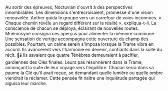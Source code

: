 Au sortir des épreuves, Noctuvian s'ouvrit à des perspectives innombrables.
Les dimensions s'entrecroisaient, promesse d'une vision renouvelée.
Aether guida le groupe vers un carrefour de voies inconnues.
« Chaque chemin révèle un regard différent sur la réalité », expliqua-t-il.
La conscience de chacun se déploya, éclairant de nouvelles routes.
Mnémosyne consigna ces aperçus pour alimenter la mémoire commune.
Une sensation de vertige accompagna cette ouverture du champ des possibles.
Pourtant, un calme serein s'imposa lorsque la Trame vibra en accord.
Ils avancèrent vers l'harmonie en devenir, confiants dans la suite du récit.
🌌🕯️
Ils savaient que quatre Ténèbres demeuraient à pacifier, gardiennes des Clés finales.
Leurs pas résonnèrent dans la Trame, annonçant la suite de leur voyage vers l'équilibre.
Chacun serra dans sa paume la Clé qu'il avait reçue, se demandant quelle lumière ou quelle ombre viendrait la réclamer. Cette pensée fit naître une inquiétude partagée qui aiguisa leur marche.
